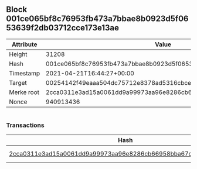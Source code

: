 ## Block 001ce065bf8c76953fb473a7bbae8b0923d5f0653639f2db03712cce173e13ae

Attribute | Value
--- | ---
Height | 31208
Hash | 001ce065bf8c76953fb473a7bbae8b0923d5f0653639f2db03712cce173e13ae
Timestamp | 2021-04-21T16:44:27+00:00
Target | 00254142f49eaaa504dc75712e8378ad5316cbcead634704b3734b6271167cc4
Merke root | 2cca0311e3ad15a0061dd9a99973aa96e8286cb66958bba67dc8be64d1f34ce2
Nonce | 940913436

```

```

### Transactions

Hash | Amount
--- | ---
[2cca0311e3ad15a0061dd9a99973aa96e8286cb66958bba67dc8be64d1f34ce2](2cca0311e3ad15a0061dd9a99973aa96e8286cb66958bba67dc8be64d1f34ce2.md) | 10.00000000 SKEPTI 
